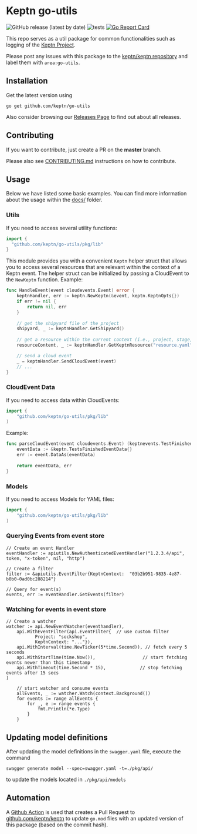 # Keptn go-utils
![GitHub release (latest by date)](https://img.shields.io/github/v/release/keptn/go-utils)
![tests](https://github.com/keptn/go-utils/workflows/tests/badge.svg)
[![Go Report Card](https://goreportcard.com/badge/github.com/keptn/go-utils)](https://goreportcard.com/report/github.com/keptn/go-utils)

This repo serves as a util package for common functionalities such as logging of the [Keptn Project](https://github.com/keptn).

Please post any issues with this package to the [keptn/keptn repository](https://github.com/keptn/keptn/issues) and label them with `area:go-utils`.

## Installation

Get the latest version using
```console
go get github.com/keptn/go-utils
```
Also consider browsing our [Releases Page](https://github.com/keptn/go-utils/releases) to find out about all releases.


## Contributing

If you want to contribute, just create a PR on the **master** branch.

Please also see [CONTRIBUTING.md](CONTRIBUTING.md) instructions on how to contribute.

## Usage

Below we have listed some basic examples. You can find more information about the usage within the [docs/](docs/) folder.

### Utils
If you need to access several utility functions:

```go
import {
  "github.com/keptn/go-utils/pkg/lib"
}
```

This module provides you with a convenient `Keptn` helper struct that allows you to access several resources that are relevant within the context of a 
Keptn event. The helper struct can be initialized by passing a CloudEvent to the `NewKeptn` function. Example:

```go
func HandleEvent(event cloudevents.Event) error {
	keptnHandler, err := keptn.NewKeptn(&event, keptn.KeptnOpts{})
	if err != nil {
		return nil, err
	}
	
    // get the shipyard file of the project
    shipyard, _ := keptnHandler.GetShipyard()
    
    // get a resource within the current context (i.e., project, stage, service) of the event
    resourceContent, _ := keptnHandler.GetKeptnResource("resource.yaml")

    // send a cloud event
    _ = keptnHandler.SendCloudEvent(event)
    // ...
}
```

### CloudEvent Data
If you need to access data within CloudEvents:

```go
import {
	"github.com/keptn/go-utils/pkg/lib"
)
```

Example:

```go
func parseCloudEvent(event cloudevents.Event) (keptnevents.TestFinishedEventData, error) {
	eventData := &keptn.TestsFinishedEventData{}
	err := event.DataAs(eventData)
    
    return eventData, err
}
```

### Models
If you need to access Models for YAML files:

```go
import {
	"github.com/keptn/go-utils/pkg/lib"
)
```

### Querying Events from event store
```
// Create an event Handler
eventHandler := apiutils.NewAuthenticatedEventHandler("1.2.3.4/api", token, "x-token", nil, "http")

// Create a filter
filter := &apiutils.EventFilter{KeptnContext:  "03b2b951-9835-4e87-b0b0-0ad0bc288214"}

// Query for event(s)
events, err := eventHandler.GetEvents(filter)
```

### Watching for events in event store
```
// Create a watcher
watcher := api.NewEventWatcher(eventhandler),
	api.WithEventFilter(api.EventFilter{  // use custom filter
           Project: "sockshop",
           KeptnContext: "..."}),
	api.WithInterval(time.NewTicker(5*time.Second)), // fetch every 5 seconds
	api.WithStartTime(time.Now()),                  // start fetching events newer than this timestamp
	api.WithTimeout(time.Second * 15),             // stop fetching events after 15 secs
)

    // start watcher and consume events
	allEvents, _ := watcher.Watch(context.Background())
	for events := range allEvents {
		for _, e := range events {
			fmt.Println(*e.Type)
		}
	}
``` 


## Updating model definitions
After updating the model definitions in the `swagger.yaml` file, execute the command

```
swagger generate model --spec=swagger.yaml -t=./pkg/api/
```

to update the models located in `./pkg/api/models`


## Automation

A [Github Action](https://github.com/keptn/go-utils/actions?query=workflow%3A%22Auto+PR+to+keptn%2Fkeptn%22) is used
that creates a Pull Request to  [github.com/keptn/keptn](https://github.com/keptn/keptn) to update `go.mod`
files with an updated version of this  package (based on the commit hash).